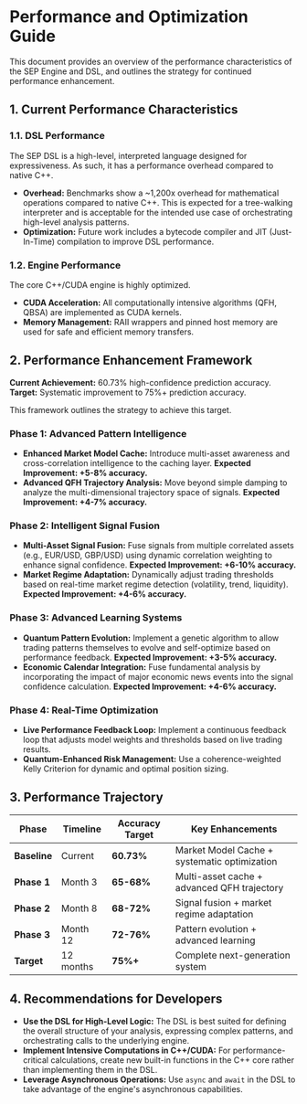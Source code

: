 # Performance and Optimization Guide

This document provides an overview of the performance characteristics of the SEP Engine and DSL, and outlines the strategy for continued performance enhancement.

## 1. Current Performance Characteristics

### 1.1. DSL Performance

The SEP DSL is a high-level, interpreted language designed for expressiveness. As such, it has a performance overhead compared to native C++.

- **Overhead:** Benchmarks show a ~1,200x overhead for mathematical operations compared to native C++. This is expected for a tree-walking interpreter and is acceptable for the intended use case of orchestrating high-level analysis patterns.
- **Optimization:** Future work includes a bytecode compiler and JIT (Just-In-Time) compilation to improve DSL performance.

### 1.2. Engine Performance

The core C++/CUDA engine is highly optimized.

- **CUDA Acceleration:** All computationally intensive algorithms (QFH, QBSA) are implemented as CUDA kernels.
- **Memory Management:** RAII wrappers and pinned host memory are used for safe and efficient memory transfers.

## 2. Performance Enhancement Framework

**Current Achievement:** 60.73% high-confidence prediction accuracy.
**Target:** Systematic improvement to 75%+ prediction accuracy.

This framework outlines the strategy to achieve this target.

### Phase 1: Advanced Pattern Intelligence

- **Enhanced Market Model Cache:** Introduce multi-asset awareness and cross-correlation intelligence to the caching layer. **Expected Improvement: +5-8% accuracy.**
- **Advanced QFH Trajectory Analysis:** Move beyond simple damping to analyze the multi-dimensional trajectory space of signals. **Expected Improvement: +4-7% accuracy.**

### Phase 2: Intelligent Signal Fusion

- **Multi-Asset Signal Fusion:** Fuse signals from multiple correlated assets (e.g., EUR/USD, GBP/USD) using dynamic correlation weighting to enhance signal confidence. **Expected Improvement: +6-10% accuracy.**
- **Market Regime Adaptation:** Dynamically adjust trading thresholds based on real-time market regime detection (volatility, trend, liquidity). **Expected Improvement: +4-6% accuracy.**

### Phase 3: Advanced Learning Systems

- **Quantum Pattern Evolution:** Implement a genetic algorithm to allow trading patterns themselves to evolve and self-optimize based on performance feedback. **Expected Improvement: +3-5% accuracy.**
- **Economic Calendar Integration:** Fuse fundamental analysis by incorporating the impact of major economic news events into the signal confidence calculation. **Expected Improvement: +4-6% accuracy.**

### Phase 4: Real-Time Optimization

- **Live Performance Feedback Loop:** Implement a continuous feedback loop that adjusts model weights and thresholds based on live trading results.
- **Quantum-Enhanced Risk Management:** Use a coherence-weighted Kelly Criterion for dynamic and optimal position sizing.

## 3. Performance Trajectory

| Phase | Timeline | Accuracy Target | Key Enhancements |
|---|---|---|---|
| **Baseline** | Current | **60.73%** | Market Model Cache + systematic optimization |
| **Phase 1** | Month 3 | **65-68%** | Multi-asset cache + advanced QFH trajectory |
| **Phase 2** | Month 8 | **68-72%** | Signal fusion + market regime adaptation |
| **Phase 3** | Month 12 | **72-76%** | Pattern evolution + advanced learning |
| **Target** | 12 months | **75%+** | Complete next-generation system |

## 4. Recommendations for Developers

- **Use the DSL for High-Level Logic:** The DSL is best suited for defining the overall structure of your analysis, expressing complex patterns, and orchestrating calls to the underlying engine.
- **Implement Intensive Computations in C++/CUDA:** For performance-critical calculations, create new built-in functions in the C++ core rather than implementing them in the DSL.
- **Leverage Asynchronous Operations:** Use `async` and `await` in the DSL to take advantage of the engine's asynchronous capabilities.